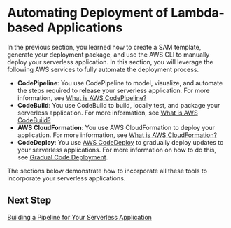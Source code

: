 # Automating Deployment of Lambda\-based Applications<a name="automating-deployment"></a>

 In the previous section, you learned how to create a SAM template, generate your deployment package, and use the AWS CLI to manually deploy your serverless application\. In this section, you will leverage the following AWS services to fully automate the deployment process\.
+ **CodePipeline**: You use CodePipeline to model, visualize, and automate the steps required to release your serverless application\. For more information, see [What is AWS CodePipeline?](http://docs.aws.amazon.com/codepipeline/latest/APIReference/)
+ **CodeBuild**: You use CodeBuild to build, locally test, and package your serverless application\. For more information, see [What is AWS CodeBuild?](http://docs.aws.amazon.com/codebuild/latest/userguide/)
+ **AWS CloudFormation**: You use AWS CloudFormation to deploy your application\. For more information, see [What is AWS CloudFormation?](http://docs.aws.amazon.com/AWSCloudFormation/latest/UserGuide/)
+ **CodeDeploy**: You use [AWS CodeDeploy](https://docs.aws.amazon.com/codedeploy/latest/userguide/welcome.html) to gradually deploy updates to your serverless applications\. For more information on how to do this, see [Gradual Code Deployment](automating-updates-to-serverless-apps.md)\.

The sections below demonstrate how to incorporate all these tools to incorporate your serverless applications\.

## Next Step<a name="automating-deployment-next-step"></a>

[Building a Pipeline for Your Serverless Application](build-pipeline.md)